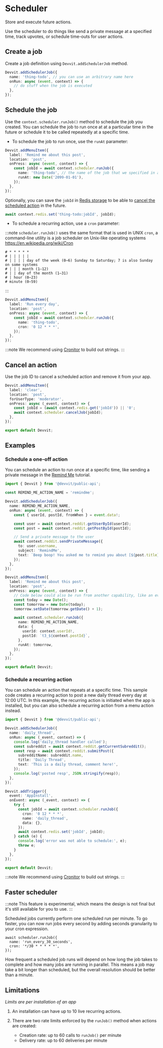 # Scheduler

Store and execute future actions.

Use the scheduler to do things like send a private message at a specified time, track upvotes, or schedule time-outs for user actions.

## Create a job

Create a job definition using `Devvit.addSchedulerJob` method.

```ts
Devvit.addSchedulerJob({
  name: 'thing-todo', // you can use an arbitrary name here
  onRun: async (event, context) => {
    // do stuff when the job is executed
  },
});
```

## Schedule the job

Use the `context.scheduler.runJob()` method to schedule the job you created. You can schedule the job to run once at at a particular time in the future or schedule it to be called repeatedly at a specific time.

- To schedule the job to run once, use the `runAt` parameter:

```ts
Devvit.addMenuItem({
  label: 'Remind me about this post',
  location: 'post',
  onPress: async (event, context) => {
    const jobId = await context.scheduler.runJob({
      name: 'thing-todo', // the name of the job that we specified in addSchedulerJob() above
      runAt: new Date('2099-01-01'),
    });
  },
});
```

Optionally, you can save the `jobId` in [Redis storage](./redis.md) to be able to [cancel the scheduled action](#cancel-an-action) in the future.

```ts
await context.redis.set('thing-todo:jobId', jobId);
```

- To schedule a recurring action, use a `cron` parameter:

:::note
`scheduler.runJob()` uses the same format that is used in UNIX `cron`, a command-line utility is a job scheduler on Unix-like operating systems https://en.wikipedia.org/wiki/Cron

```
# * * * * *
# | | | | |
# | | | | day of the week (0–6) Sunday to Saturday; 7 is also Sunday on some systems
# | | | month (1–12)
# | | day of the month (1–31)
# | hour (0–23)
# minute (0–59)
```

:::

```ts
Devvit.addMenuItem({
  label: 'Run every day',
  location: 'post',
  onPress: async (event, context) => {
    const jobId = await context.scheduler.runJob({
      name: 'thing-todo',
      cron: '0 12 * * *',
    });
  },
});
```

:::note
We recommend using [Cronitor](https://crontab.guru/) to build out strings.
:::

## Cancel an action

Use the job ID to cancel a scheduled action and remove it from your app.

```ts
Devvit.addMenuItem({
  label: 'clear',
  location: 'post',
  forUserType: 'moderator',
  onPress: async (_event, context) => {
    const jobId = (await context.redis.get('jobId')) || '0';
    await context.scheduler.cancelJob(jobId);
  },
});

export default Devvit;
```

## Examples

### Schedule a one-off action

You can schedule an action to run once at a specific time, like sending a private message in the [Remind Me](../showcase/tutorials/remind_me.md) tutorial.

```ts
import { Devvit } from '@devvit/public-api';

const REMIND_ME_ACTION_NAME = 'remindme';

Devvit.addSchedulerJob({
  name: REMIND_ME_ACTION_NAME,
  onRun: async (event, context) => {
    const { userId, postId, fromWhen } = event.data!;

    const user = await context.reddit.getUserById(userId);
    const post = await context.reddit.getPostById(postId);

    // Send a private message to the user
    await context.reddit.sendPrivateMessage({
      to: user.username,
      subject: 'RemindMe',
      text: `Beep boop! You asked me to remind you about [${post.title}](${post.permalink}) at ${fromWhen}!`,
    });
  },
});

Devvit.addMenuItem({
  label: 'Remind me about this post',
  location: 'post',
  onPress: async (event, context) => {
    // Code below could also be run from another capability, like an event trigger or another scheduled job
    const today = new Date();
    const tomorrow = new Date(today);
    tomorrow.setDate(tomorrow.getDate() + 1);

    await context.scheduler.runJob({
      name: REMIND_ME_ACTION_NAME,
      data: {
        userId: context.userId!,
        postId: `t3_${context.postId}`,
      },
      runAt: tomorrow,
    });
  },
});

export default Devvit;
```

### Schedule a recurring action

You can schedule an action that repeats at a specific time. This sample code creates a recurring action to post a new daily thread every day at 12:00 UTC. In this example, the recurring action is initiated when the app is installed, but you can also schedule a recurring action from a menu action instead.

```ts
import { Devvit } from '@devvit/public-api';

Devvit.addSchedulerJob({
  name: 'daily_thread',
  onRun: async (_event, context) => {
    console.log('daily_thread handler called');
    const subreddit = await context.reddit.getCurrentSubreddit();
    const resp = await context.reddit.submitPost({
      subredditName: subreddit.name,
      title: 'Daily Thread',
      text: 'This is a daily thread, comment here!',
    });
    console.log('posted resp', JSON.stringify(resp));
  },
});

Devvit.addTrigger({
  event: 'AppInstall',
  onEvent: async (_event, context) => {
    try {
      const jobId = await context.scheduler.runJob({
        cron: '0 12 * * *',
        name: 'daily_thread',
        data: {},
      });
      await context.redis.set('jobId', jobId);
    } catch (e) {
      console.log('error was not able to schedule:', e);
      throw e;
    }
  },
});

export default Devvit;
```

:::note
We recommend using [Cronitor](https://crontab.guru/) to build out strings.
:::

## Faster scheduler

:::note
This feature is experimental, which means the design is not final but it's still available for you to use.
:::

Scheduled jobs currently perform one scheduled run per minute. To go faster, you can now run jobs every second by adding seconds granularity to your cron expression.

```tsx
await scheduler.runJob({
  name: 'run_every_30_seconds',
  cron: '*/30 * * * * *',
});
```

How frequent a scheduled job runs will depend on how long the job takes to complete and how many jobs are running in parallel. This means a job may take a bit longer than scheduled, but the overall resolution should be better than a minute.

## Limitations

_Limits are per installation of an app_

1. An installation can have up to 10 live recurring actions.

2. There are two rate limits enforced by the `runJob()` method when actions are created:
   - Creation rate: up to 60 calls to `runJob()` per minute
   - Delivery rate: up to 60 deliveries per minute
